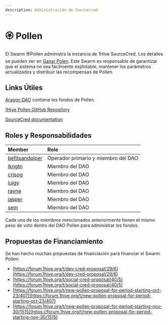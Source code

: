 ```yaml
---
description: Administración de Sourcecred
---
```


# 🏵 Pollen

El Swarm 🏵Pollen  administra la instancia de 1Hive SourceCred. Los detalles se pueden ver en  [Ganar Polen](../../getting-started-1/pollen.md). Este Swarm es responsable de garantizar que el sistema no sea fácilmente explotable, mantener los parámetros actualizados y distribuir las recompensas de Pollen.

## Links Útiles

[Aragon DAO](https://aragon.1hive.org/#/pollen) contiene los fondos de Pollen.

[1Hive Pollen GitHub Repository](https://github.com/1Hive/pollen)

[SourceCred documentation](https://sourcecred.io/docs/)

## Roles y Responsabilidades

| Member | Role |
| :--- | :--- |
| [befitsandpiper](https://forum.1hive.org/u/befitsandpiper/summary) | Operador primario y miembro del DAO |
| [lkngtn](https://forum.1hive.org/u/lkngtn) | Miembro del DAO  |
| [crisog](https://forum.1hive.org/u/crisog) | Miembro del DAO |
| [luigy](https://forum.1hive.org/u/luigy/summary) | Miembro del DAO |
| [rayne](https://forum.1hive.org/u/rayne/summary) | Miembro del DAO |
| [jasper](https://forum.1hive.org/u/jasper/summary) | Miembro del DAO |
| [sem](https://forum.1hive.org/u/sem) | Miembro del DAO |

Cada uno de los miembros mencionados anteriormente tienen el mismo peso de voto dentro del DAO Pollen para administrar los fondos.

## Propuestas de Financiamiento

Se han hecho muchas propuestas de financiación para financiar el Swarm Pollen:

* [https://forum.1hive.org/t/dev-cred-proposal/29/6](https://forum.1hive.org/t/dev-cred-proposal/29/6)
* [https://forum.1hive.org/t/social-cred-proposal/40/5](https://forum.1hive.org/t/social-cred-proposal/40/5)
* [https://forum.1hive.org/t/new-pollen-proposal-for-period-starting-oct-23/407](https://forum.1hive.org/t/new-pollen-proposal-for-period-starting-oct-23/407)
* [https://forum.1hive.org/t/new-pollen-proposal-for-period-starting-nov-30/1515](https://forum.1hive.org/t/new-pollen-proposal-for-period-starting-nov-30/1515)

